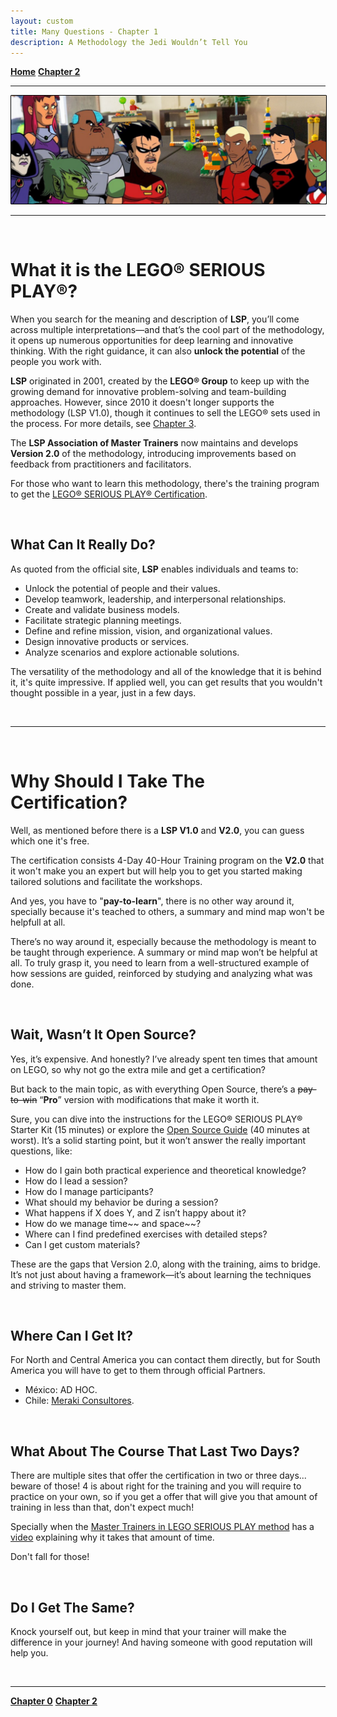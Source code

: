 ```yaml
---
layout: custom
title: Many Questions - Chapter 1
description: A Methodology the Jedi Wouldn’t Tell You
---
```


<div class="nav-buttons">
  <a href="/pages/lsp" class="custom-button right"><strong>Home</strong></a>
  <a href="/pages/lsp-chapter-2" class="custom-button left"><strong>Chapter 2</strong></a>
</div>

---

<img class="myImg" src="../images/lsp/teen-titans-get-serious-lsp.png" alt="teen-titans-get-serious" style="border: 1px solid #000; border-radius: 1px; padding: 0px; cursor: pointer;">

---

<br>

# What it is the LEGO® SERIOUS PLAY®?

When you search for the meaning and description of **LSP**, you’ll come across multiple interpretations—and that’s the cool part of the methodology, it opens up numerous opportunities for deep learning and innovative thinking. With the right guidance, it can also **unlock the potential** of the people you work with.

**LSP** originated in 2001, created by the **LEGO® Group** to keep up with the growing demand for innovative problem-solving and team-building approaches. However, since 2010 it doesn't longer supports the methodology (LSP V1.0), though it continues to sell the LEGO® sets used in the process. For more details, see [Chapter 3](./lsp-chapter-3).

The **LSP Association of Master Trainers** now maintains and develops **Version 2.0** of the methodology, introducing improvements based on feedback from practitioners and facilitators.

For those who want to learn this methodology, there's the training program to get the [LEGO® SERIOUS PLAY® Certification](https://seriousplay.community/usa/certification/).


<br>

## What Can It Really Do?

As quoted from the official site, **LSP** enables individuals and teams to:

- Unlock the potential of people and their values.
- Develop teamwork, leadership, and interpersonal relationships.
- Create and validate business models.
- Facilitate strategic planning meetings.
- Define and refine mission, vision, and organizational values.
- Design innovative products or services.
- Analyze scenarios and explore actionable solutions.

The versatility of the methodology and all of the knowledge that it is behind it, it's quite impressive. If applied well, you can get results that you wouldn't thought possible in a year, just in a few days.

<br>

---

<br>

# Why Should I Take The Certification?

Well, as mentioned before there is a **LSP V1.0** and **V2.0**, you can guess which one it's free.

The certification consists 4-Day 40-Hour Training program on the **V2.0** that it won't make you an expert but will help you to get you started making tailored solutions and facilitate the workshops.

And yes, you have to "**pay-to-learn**", there is no other way around it, specially because it's teached to others, a summary and mind map won't be helpfull at all.

There’s no way around it, especially because the methodology is meant to be taught through experience. A summary or mind map won’t be helpful at all. To truly grasp it, you need to learn from a well-structured example of how sessions are guided, reinforced by studying and analyzing what was done.

<br>

## Wait, Wasn’t It Open Source?

Yes, it’s expensive. And honestly? I’ve already spent ten times that amount on LEGO, so why not go the extra mile and get a certification?

But back to the main topic, as with everything Open Source, there’s a ~~pay-to-win~~ “**Pro**” version with modifications that make it worth it.

Sure, you can dive into the instructions for the LEGO® SERIOUS PLAY® Starter Kit (15 minutes) or explore the [Open Source Guide](https://davidgauntlett.com/wp-content/uploads/2013/04/LEGO_SERIOUS_PLAY_OpenSource_14mb.pdf) (40 minutes at worst). It’s a solid starting point, but it won’t answer the really important questions, like:

- How do I gain both practical experience and theoretical knowledge?
- How do I lead a session?
- How do I manage participants?
- What should my behavior be during a session?
- What happens if X does Y, and Z isn’t happy about it?
- How do we manage time~~ and space~~?
- Where can I find predefined exercises with detailed steps?
- Can I get custom materials?

These are the gaps that Version 2.0, along with the training, aims to bridge. It’s not just about having a framework—it’s about learning the techniques and striving to master them.

<br>

## Where Can I Get It?

For North and Central America you can contact them directly, but for South America you will have to get to them through official Partners.

- México: AD HOC.
- Chile: [Meraki Consultores](https://merakiconsultores.cl/lego-seriousplay/).

<br>

## What About The Course That Last Two Days?

There are multiple sites that offer the certification in two or three days... beware of those! 4 is about right for the training and you will require to practice on your own, so if you get a offer that will give you that amount of training in less than that, don't expect much!

Specially when the [Master Trainers in LEGO SERIOUS PLAY method](https://www.youtube.com/@mastertrainerslegoseriousplay) has a [video](https://youtu.be/ZdFSaJqf_Tk?si=59amQUPG9IjDNygk) explaining why it takes that amount of time.

Don't fall for those!

<br>

## Do I Get The Same?

Knock yourself out, but keep in mind that your trainer will make the difference in your journey! And having someone with good reputation will help you.


<br>


---

<div class="nav-buttons">
  <a href="/pages/lsp-chapter-0" class="custom-button right"><strong>Chapter 0</strong></a>
  <a href="/pages/lsp-chapter-2" class="custom-button left"><strong>Chapter 2</strong></a>
</div>

